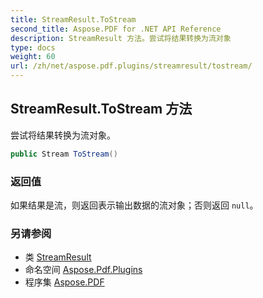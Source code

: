 ```yaml
---
title: StreamResult.ToStream
second_title: Aspose.PDF for .NET API Reference
description: StreamResult 方法。尝试将结果转换为流对象
type: docs
weight: 60
url: /zh/net/aspose.pdf.plugins/streamresult/tostream/
---
```

## StreamResult.ToStream 方法

尝试将结果转换为流对象。

```csharp
public Stream ToStream()
```

### 返回值

如果结果是流，则返回表示输出数据的流对象；否则返回 `null`。

### 另请参阅

* 类 [StreamResult](../)
* 命名空间 [Aspose.Pdf.Plugins](../../../aspose.pdf.plugins/)
* 程序集 [Aspose.PDF](../../../)